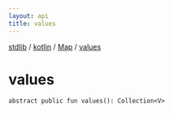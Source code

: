 ```yaml
---
layout: api
title: values
---
```

[stdlib](../../index.md) / [kotlin](../index.md) / [Map](index.md) / [values](values.md)

# values

```
abstract public fun values(): Collection<V>
```
